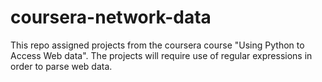 # coursera-network-data
This repo assigned projects from the coursera course "Using Python to Access Web data". The projects will require use of regular expressions in order to parse web data.
